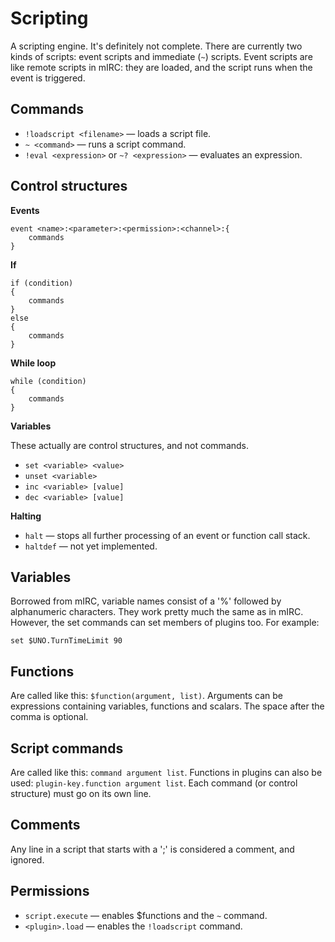 Scripting
=========

A scripting engine. It's definitely not complete.
There are currently two kinds of scripts: event scripts and immediate (`~`) scripts. Event scripts are like remote scripts in mIRC: they are loaded, and the script runs when the event is triggered.

Commands
--------

* `!loadscript <filename>` — loads a script file.
* `~ <command>` — runs a script command.
* `!eval <expression>` or `~? <expression>` — evaluates an expression.

Control structures
------------------

**Events**

	event <name>:<parameter>:<permission>:<channel>:{
		commands
	}

**If**

	if (condition)
	{
		commands
	}
	else
	{
		commands
	}

**While loop**

	while (condition)
	{
		commands
	}

**Variables**

These actually are control structures, and not commands.

* `set <variable> <value>`
* `unset <variable>`
* `inc <variable> [value]`
* `dec <variable> [value]`

**Halting**

* `halt` — stops all further processing of an event or function call stack.
* `haltdef` — not yet implemented.

Variables
---------

Borrowed from mIRC, variable names consist of a '%' followed by alphanumeric characters. They work pretty much the same as in mIRC. However, the set commands can set members of plugins too. For example:

	set $UNO.TurnTimeLimit 90

Functions
---------

Are called like this: `$function(argument, list)`. Arguments can be expressions containing variables, functions and scalars. The space after the comma is optional.

Script commands
---------------

Are called like this: `command argument list`. Functions in plugins can also be used: `plugin-key.function argument list`.
Each command (or control structure) must go on its own line.

Comments
--------

Any line in a script that starts with a ';' is considered a comment, and ignored.

Permissions
-----------

* `script.execute` — enables $functions and the `~` command.
* `<plugin>.load` — enables the `!loadscript` command.
